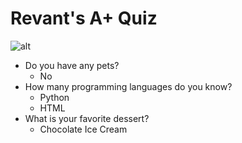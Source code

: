 # **Revant's A+ Quiz**

![alt](http://www.gabzreveur.com/themes/gabz/images/A+.png)

- Do you have any pets? 
	- No
- How many programming languages do you know? 
	- Python
	- HTML
- What is your favorite dessert? 
	- Chocolate Ice Cream